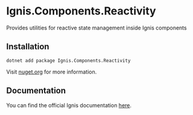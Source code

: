 ﻿# Ignis.Components.Reactivity

Provides utilities for reactive state management inside Ignis components

## Installation

```shell
dotnet add package Ignis.Components.Reactivity
```

Visit [nuget.org](https://www.nuget.org/packages/Ignis.Components.Reactivity) for more information.

## Documentation

You can find the official Ignis documentation [here](https://ignis.dvolper.dev).
